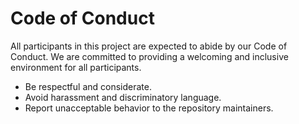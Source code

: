 # Code of Conduct

All participants in this project are expected to abide by our Code of Conduct. We are committed to providing a welcoming and inclusive environment for all participants.

- Be respectful and considerate.
- Avoid harassment and discriminatory language.
- Report unacceptable behavior to the repository maintainers.
